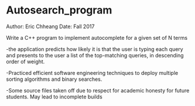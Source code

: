 # Autosearch_program
Author: Eric Chheang
Date: Fall 2017


Write a C++ program to implement autocomplete for a given set of N terms 


-the application predicts how likely it is that the user is typing each query and presents to the user a list of the top-matching queries, in descending order of weight.


-Practiced efficient software engineering techniques to deploy multiple sorting algorithms and binary searches.



-Some source files taken off due to respect for academic honesty for future students. May lead to incomplete builds
